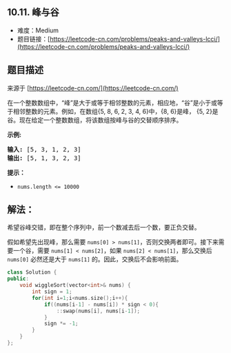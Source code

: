 ##  10.11. 峰与谷

- 难度：Medium
- 题目链接：[https://leetcode-cn.com/problems/peaks-and-valleys-lcci/](https://leetcode-cn.com/problems/peaks-and-valleys-lcci/)


## 题目描述

来源于 [https://leetcode-cn.com/](https://leetcode-cn.com/)

<p>在一个整数数组中，&ldquo;峰&rdquo;是大于或等于相邻整数的元素，相应地，&ldquo;谷&rdquo;是小于或等于相邻整数的元素。例如，在数组{5, 8, 6, 2, 3, 4, 6}中，{8, 6}是峰， {5, 2}是谷。现在给定一个整数数组，将该数组按峰与谷的交替顺序排序。</p>

<p><strong>示例:</strong></p>

<pre><strong>输入: </strong>[5, 3, 1, 2, 3]
<strong>输出:</strong>&nbsp;[5, 1, 3, 2, 3]
</pre>

<p><strong>提示：</strong></p>

<ul>
	<li><code>nums.length &lt;= 10000</code></li>
</ul>


## 解法：

希望谷峰交错，即在整个序列中，前一个数减去后一个数，要正负交替。

假如希望先出现峰，那么需要 `nums[0] > nums[1]`，否则交换两者即可。接下来需要一个谷，需要 `nums[1] < nums[2]`，如果 `nums[2] < nums[1]`，那么交换后 `nums[0]` 必然还是大于 `nums[1]` 的。因此，交换后不会影响前面。

```c++
class Solution {
public:
    void wiggleSort(vector<int>& nums) {
        int sign = 1;
        for(int i=1;i<nums.size();i++){
            if((nums[i-1] - nums[i]) * sign < 0){
                ::swap(nums[i], nums[i-1]);
            }
            sign *= -1;
        }
    }
};
```